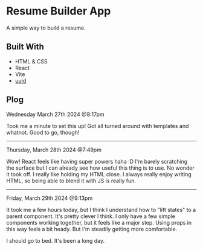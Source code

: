 # Resume Builder App
A simple way to build a resume.

## Built With
- HTML & CSS
- React
- Vite
- [uuid](https://www.npmjs.com/package/uuid)

## Plog
Wednesday March 27th 2024 @8:17pm

Took me a minute to set this up! Got all turned around with templates and whatnot. Good to go, though!

---

Thursday, March 28th 2024 @7:49pm

Wow! React feels like having super powers haha :D I'm barely scratching the surface but I can already see how useful this thing is to use. No wonder it took off. I really like holding my HTML close. I always really enjoy writing HTML, so being able to blend it with JS is really fun.

---

Friday, March 29th 2024 @9:13pm

It took me a few hours today, but I think I understand how to "lift states" to a parent component. It's pretty clever I think. I only have a few simple components working together, but it feels like a major step. Using props in this way feels a bit heady. But I'm steadily getting more comfortable.

I should go to bed. It's been a long day.